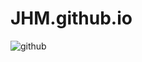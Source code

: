 # JHM.github.io
![github](https://github.com/JHM2023/JHM.github.io/assets/139140917/6a7a9bff-f0bb-4e05-ac67-8a1005c69c5d)
